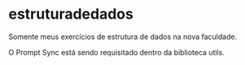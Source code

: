 # estruturadedados
Somente meus exercícios de estrutura de dados na nova faculdade.

O Prompt Sync está sendo requisitado dentro da biblioteca utils.
